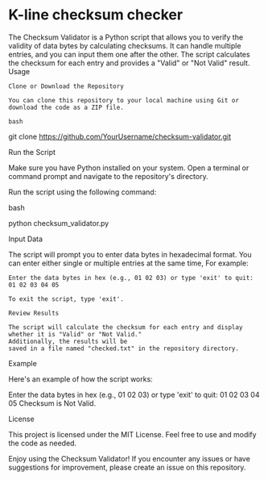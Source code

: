 # K-line checksum checker
The Checksum Validator is a Python script that allows you to verify the validity of data bytes by calculating checksums. It can handle multiple entries, and you can input them one after the other. 
The script calculates the checksum for each entry and provides a "Valid" or "Not Valid" result.
Usage

    Clone or Download the Repository

    You can clone this repository to your local machine using Git or download the code as a ZIP file.

    bash

git clone https://github.com/YourUsername/checksum-validator.git

Run the Script

Make sure you have Python installed on your system. Open a terminal or command prompt and navigate to the repository's directory.

Run the script using the following command:

bash

python checksum_validator.py

Input Data

The script will prompt you to enter data bytes in hexadecimal format. You can enter either single or multiple entries at the same time, For example:


    Enter the data bytes in hex (e.g., 01 02 03) or type 'exit' to quit:
    01 02 03 04 05

    To exit the script, type 'exit'.

    Review Results

    The script will calculate the checksum for each entry and display whether it is "Valid" or "Not Valid." 
    Additionally, the results will be 
    saved in a file named "checked.txt" in the repository directory.

Example

Here's an example of how the script works:


Enter the data bytes in hex (e.g., 01 02 03) or type 'exit' to quit:
01 02 03 04 05
Checksum is Not Valid.

License

This project is licensed under the MIT License. Feel free to use and modify the code as needed.

Enjoy using the Checksum Validator! If you encounter any issues or have suggestions for improvement, please create an issue on this repository.
